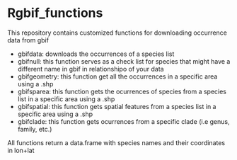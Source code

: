 # Rgbif_functions
This repository contains customized functions for downloading occurrence data from gbif
  - gbifdata: downloads the occurrences of a species list
  - gbifnull: this function serves as a check list for species that might have a different name in gbif in relationshipo of your data
  - gbifgeometry: this function get all the occurrences in a specific area using a .shp
  - gbifsparea: this function gets the ocurrences of species from a species list in a specific area using a .shp
  - gbifspatial: this function gets spatial features from a species list in a specific area using a .shp
  - gbifclade: this function gets ocurrences from a specific clade (i.e genus, family, etc.)


All functions return a data.frame with species names and their coordinates in lon+lat

